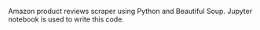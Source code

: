 Amazon product reviews scraper using Python and Beautiful Soup. Jupyter notebook is used to write this code.
